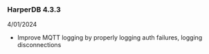 ### HarperDB 4.3.3

4/01/2024

- Improve MQTT logging by properly logging auth failures, logging disconnections
